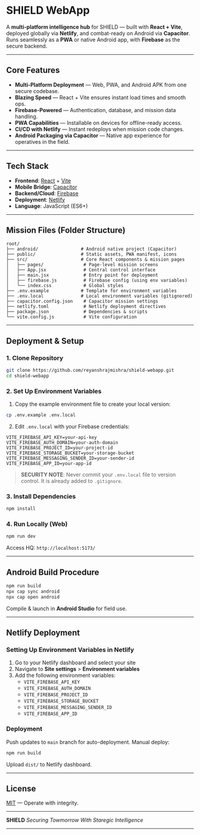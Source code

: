 
# SHIELD WebApp

A **multi-platform intelligence hub** for SHIELD — built with **React + Vite**, deployed globally via **Netlify**, and combat-ready on Android via **Capacitor**.  
Runs seamlessly as a **PWA** or native Android app, with **Firebase** as the secure backend.

---

## Core Features

- **Multi-Platform Deployment** — Web, PWA, and Android APK from one secure codebase.
- **Blazing Speed** — React + Vite ensures instant load times and smooth ops.
- **Firebase-Powered** — Authentication, database, and mission data handling.
- **PWA Capabilities** — Installable on devices for offline-ready access.
- **CI/CD with Netlify** — Instant redeploys when mission code changes.
- **Android Packaging via Capacitor** — Native app experience for operatives in the field.

---

## Tech Stack

- **Frontend**: [React](https://react.dev/) + [Vite](https://vitejs.dev/)
- **Mobile Bridge**: [Capacitor](https://capacitorjs.com/)
- **Backend/Cloud**: [Firebase](https://firebase.google.com/)
- **Deployment**: [Netlify](https://www.netlify.com/)
- **Language**: JavaScript (ES6+)

---

## Mission Files (Folder Structure)

```
root/
├── android/                # Android native project (Capacitor)
├── public/                 # Static assets, PWA manifest, icons
├── src/                    # Core React components & mission pages
│   ├── pages/               # Page-level mission screens
│   ├── App.jsx              # Central control interface
│   ├── main.jsx             # Entry point for deployment
│   ├── firebase.js          # Firebase config (using env variables)
│   └── index.css            # Global styles
├── .env.example            # Template for environment variables
├── .env.local              # Local environment variables (gitignored)
├── capacitor.config.json    # Capacitor mission settings
├── netlify.toml             # Netlify deployment directives
├── package.json             # Dependencies & scripts
└── vite.config.js           # Vite configuration
```

---

## Deployment & Setup

### 1️. Clone Repository
```bash
git clone https://github.com/reyanshrajmishra/shield-webapp.git
cd shield-webapp
```

### 2️. Set Up Environment Variables

1. Copy the example environment file to create your local version:
```bash
cp .env.example .env.local
```

2. Edit `.env.local` with your Firebase credentials:
```
VITE_FIREBASE_API_KEY=your-api-key
VITE_FIREBASE_AUTH_DOMAIN=your-auth-domain
VITE_FIREBASE_PROJECT_ID=your-project-id
VITE_FIREBASE_STORAGE_BUCKET=your-storage-bucket
VITE_FIREBASE_MESSAGING_SENDER_ID=your-sender-id
VITE_FIREBASE_APP_ID=your-app-id
```

> **SECURITY NOTE**: Never commit your `.env.local` file to version control. It is already added to `.gitignore`.

### 3️. Install Dependencies

```bash
npm install
```

### 4️. Run Locally (Web)

```bash
npm run dev
```

Access HQ: `http://localhost:5173/`

---

## Android Build Procedure

```bash
npm run build
npx cap sync android
npx cap open android
```

Compile & launch in **Android Studio** for field use.

---

## Netlify Deployment

### Setting Up Environment Variables in Netlify

1. Go to your Netlify dashboard and select your site
2. Navigate to **Site settings** > **Environment variables**
3. Add the following environment variables:
   - `VITE_FIREBASE_API_KEY`
   - `VITE_FIREBASE_AUTH_DOMAIN`
   - `VITE_FIREBASE_PROJECT_ID`
   - `VITE_FIREBASE_STORAGE_BUCKET`
   - `VITE_FIREBASE_MESSAGING_SENDER_ID`
   - `VITE_FIREBASE_APP_ID`

### Deployment

Push updates to `main` branch for auto-deployment.
Manual deploy:

```bash
npm run build
```

Upload `dist/` to Netlify dashboard.

---

## License

[MIT](LICENSE) — Operate with integrity.

---
**SHIELD** *Securing Towmorrow With Staregic Intelligence*

---
